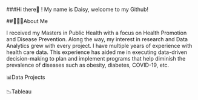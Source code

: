 ###Hi there👋 ! My name is Daisy, welcome to my Github! 

##👩🏽‍🎓About Me

I received my Masters in Public Health with a focus on Health Promotion and Disease Prevention. Along the way, my interest in research and Data Analytics grew with every project. I have multiple years of experience with health care data. This experience has aided me in executing data-driven decision-making to plan and implement programs that help diminish the prevalence of diseases such as obesity, diabetes, COVID-19, etc. 


📊Data Projects

📉Tableau


